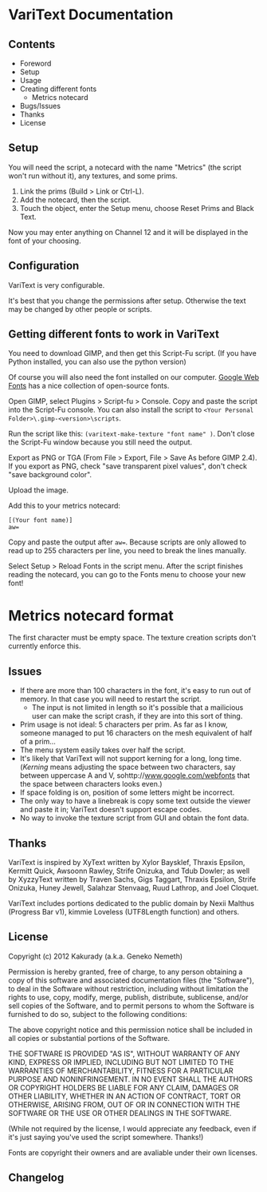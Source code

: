 VariText Documentation
==============================

Contents
--------

* Foreword
* Setup
* Usage
* Creating different fonts
    * Metrics notecard
* Bugs/Issues
* Thanks
* License

Setup
-----

You will need the script, a notecard with the name "Metrics" (the script won't run without it), any textures, and some prims. 

1. Link the prims (Build > Link or Ctrl-L).
2. Add the notecard, then the script.
3. Touch the object, enter the Setup menu, choose Reset Prims and Black Text.

Now you may enter anything on Channel 12 and it will be displayed in the font of your choosing.

Configuration
-------------

VariText is very configurable.

It's best that you change the permissions after setup. Otherwise the text may be changed by other people or scripts.

Getting different fonts to work in VariText
-------------------------------------------
You need to download GIMP, and then get this Script-Fu script. (If you have Python installed, you can also use the python version)

Of course you will also need the font installed on our computer. [Google Web Fonts](http://www.google.com/webfonts) has a nice collection of open-source fonts.

Open GIMP, select Plugins > Script-fu > Console. Copy and paste the script into the Script-Fu console. You can also install the script to `<Your Personal Folder>\.gimp-<version>\scripts`.

Run the script like this: `(varitext-make-texture "font name" )`. Don't close the Script-Fu window because you still need the output.

Export as PNG or TGA (From File > Export, File > Save As before GIMP 2.4). If you export as PNG, check "save transparent pixel values", don't check "save background color".

Upload the image.

Add this to your metrics notecard:

    [(Your font name)]
    aw=

Copy and paste the output after `aw=`. Because scripts are only allowed to read up to 255 characters per line, you need to break the lines manually.

Select Setup > Reload Fonts in the script menu. After the script finishes reading the notecard, you can go to the Fonts menu to choose your new font!


# Metrics notecard format

The first character must be empty space. The texture creation scripts don't currently enforce this.

Issues
------

*  If there are more than 100 characters in the font, it's easy to run out of memory. In that case you will need to restart the script.
    * The input is not limited in length so it's possible that a mailicious user can make the script crash, if they are into this sort of thing.
* Prim usage is not ideal: 5 characters per prim. As far as I know, someone managed to put 16 characters on the mesh equivalent of half of a prim...
* The menu system easily takes over half the script.
* It's likely that VariText will not support kerning for a long, long time. (_Kerning_ means adjusting the space between two characters, say between uppercase A and V, sohttp://www.google.com/webfonts that the space between characters looks even.)
* If space folding is on, position of some letters might be incorrect.
* The only way to have a linebreak is copy some text outside the viewer and paste it in; VariText doesn't support escape codes.
* No way to invoke the texture script from GUI and obtain the font data.

Thanks
------
VariText is inspired by XyText written by Xylor Baysklef, Thraxis Epsilon, Kermitt Quick, Awsoonn Rawley, Strife Onizuka, and Tdub Dowler; as well by XyzzyText written by Traven Sachs, Gigs Taggart, Thraxis Epsilon, Strife Onizuka, Huney Jewell, Salahzar Stenvaag, Ruud Lathrop, and Joel Cloquet.

VariText includes portions dedicated to the public domain by Nexii Malthus (Progress Bar v1), kimmie Loveless (UTF8Length function) and others.

License
-------
Copyright (c) 2012 Kakurady (a.k.a. Geneko Nemeth)

Permission is hereby granted, free of charge, to any person obtaining a copy of this software and associated documentation files (the "Software"), to deal in the Software without restriction, including without limitation the rights to use, copy, modify, merge, publish, distribute, sublicense, and/or sell copies of the Software, and to permit persons to whom the Software is furnished to do so, subject to the following conditions:

The above copyright notice and this permission notice shall be included in all copies or substantial portions of the Software.

THE SOFTWARE IS PROVIDED "AS IS", WITHOUT WARRANTY OF ANY KIND, EXPRESS OR IMPLIED, INCLUDING BUT NOT LIMITED TO THE WARRANTIES OF MERCHANTABILITY, FITNESS FOR A PARTICULAR PURPOSE AND NONINFRINGEMENT. IN NO EVENT SHALL THE AUTHORS OR COPYRIGHT HOLDERS BE LIABLE FOR ANY CLAIM, DAMAGES OR OTHER LIABILITY, WHETHER IN AN ACTION OF CONTRACT, TORT OR OTHERWISE, ARISING FROM, OUT OF OR IN CONNECTION WITH THE SOFTWARE OR THE USE OR OTHER DEALINGS IN THE SOFTWARE.

(While not required by the license, I would appreciate any feedback, even if it's just saying you've used the script somewhere. Thanks!)

Fonts are copyright their owners and are avaliable under their own licenses.

Changelog
---------

